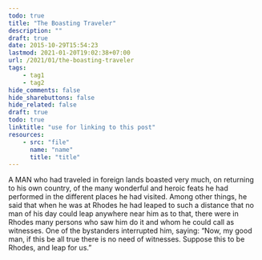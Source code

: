 ```yaml
---
todo: true
title: "The Boasting Traveler"
description: ""
draft: true
date: 2015-10-29T15:54:23
lastmod: 2021-01-20T19:02:38+07:00
url: /2021/01/the-boasting-traveler
tags:
    - tag1
    - tag2
hide_comments: false
hide_sharebuttons: false
hide_related: false
draft: true
todo: true
linktitle: "use for linking to this post"
resources:
    - src: "file"
      name: "name"
      title: "title"
---
```


A MAN who had traveled in foreign lands boasted very much, on returning to his own country, of the many wonderful and heroic feats he had performed in the different places he had visited. Among other things, he said that when he was at Rhodes he had leaped to such a distance that no man of his day could leap anywhere near him as to that, there were in Rhodes many persons who saw him do it and whom he could call as witnesses. One of the bystanders interrupted him, saying: “Now, my good man, if this be all true there is no need of witnesses. Suppose this to be Rhodes, and leap for us.”
